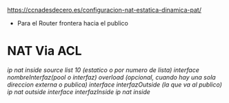 https://ccnadesdecero.es/configuracion-nat-estatica-dinamica-pat/
- Para el Router frontera hacia el publico
# NAT Via ACL
*ip nat inside source list 10 (estatico o por numero de lista) interface nombreInterfaz(pool o interfaz) overload (opcional, cuando hay una sola direccion externa o publica)*
*interface interfazOutside (la que va al publico)*
*ip nat outside*
*interface interfazInside*
*ip nat inside*
